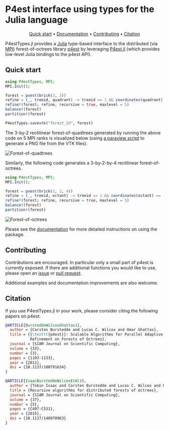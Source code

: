# P4est interface using types for the Julia language
<p align="center">
  <a href="#quick-start">Quick start</a> •
  <a href="https://lcw.github.io/P4estTypes.jl/dev/">Documentation</a> •
  <a href="#contributing">Contributing</a> •
  <a href="#citation">Citation</a>
</p>

P4estTypes.jl provides a [Julia](http://julialang.org/) type-based interface to
the distributed (via [MPI](http://www.mpi-forum.org/)) forest-of-octrees
library [p4est](https://p4est.org) by leveraging
[P4est.jl](https://github.com/trixi-framework/P4est.jl) (which provides
low-level Julia bindings to the p4est API).

## Quick start

```julia
using P4estTypes, MPI;
MPI.Init();

forest = pxest(brick(3, 2))
refine = (_, treeid, quadrant) -> treeid == 1 && coordinates(quadrant) == (0, 0)
refine!(forest; refine, recursive = true, maxlevel = 5)
balance!(forest)
partition!(forest)

P4estTypes.savevtk("forest_2d", forest)
```

The 3-by-2 rectilinear forest-of-quadtrees generated by running the above code
on 5 MPI ranks is visualized below (using [a paraview
script](docs/src/figures/readme/forest_2d.py) to generate a PNG file from the
VTK files).

![Forest-of-quadtrees](docs/src/figures/readme/forest_2d.png?raw=true)


Similarly, the following code generates a 3-by-2-by-4 rectilinear forest-of-octrees.

```julia
using P4estTypes, MPI;
MPI.Init();

forest = pxest(brick(3, 2, 4))
refine = (_, treeid, octant) -> treeid == 1 && coordinates(octant) == (0, 0, 0)
refine!(forest; refine, recursive = true, maxlevel = 5)
balance!(forest)
partition!(forest)
```

![Forest-of-octrees](docs/src/figures/readme/forest_3d.png?raw=true)

Please see the [documentation](https://lcw.github.io/P4estTypes.jl/dev/)
for more detailed instructions on using the package.

## Contributing

Contributions are encouraged. In particular only a small part of p4est is
currently exposed. If there are additional functions you would like to use,
please open an [issue](https://github.com/lcw/P4estTypes.jl/issues) or [pull
request](https://github.com/lcw/P4estTypes.jl/pulls).

Additional examples and documentation improvements are also welcome.

## Citation

If you use P4estTypes.jl in your work, please consider citing the following
papers on p4est:
```bibtex
@ARTICLE{BursteddeWilcoxGhattas11,
  author = {Carsten Burstedde and Lucas C. Wilcox and Omar Ghattas},
  title = {{\texttt{p4est}}: Scalable Algorithms for Parallel Adaptive Mesh
           Refinement on Forests of Octrees},
  journal = {SIAM Journal on Scientific Computing},
  volume = {33},
  number = {3},
  pages = {1103-1133},
  year = {2011},
  doi = {10.1137/100791634}
}

@ARTICLE{IsaacBursteddeWilcoxEtAl15,
  author = {Tobin Isaac and Carsten Burstedde and Lucas C. Wilcox and Omar Ghattas},
  title = {Recursive algorithms for distributed forests of octrees},
  journal = {SIAM Journal on Scientific Computing},
  volume = {37},
  number = {5},
  pages = {C497-C531},
  year = {2015},
  doi = {10.1137/140970963}
}
```
